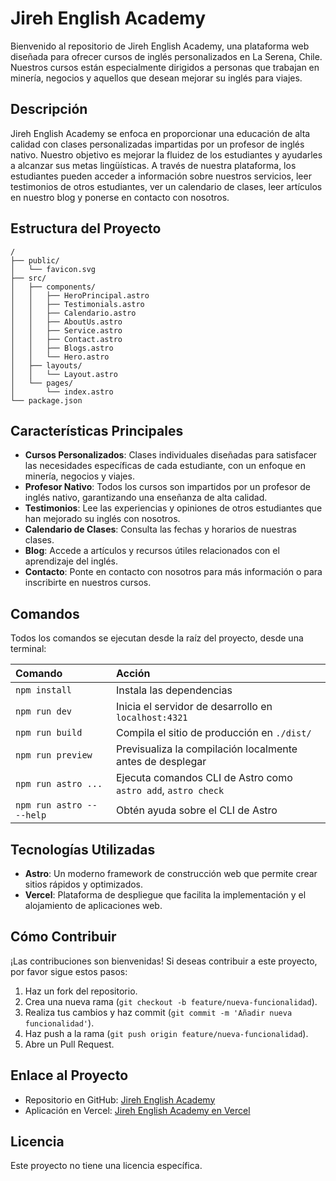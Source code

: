 # Jireh English Academy

Bienvenido al repositorio de Jireh English Academy, una plataforma web diseñada para ofrecer cursos de inglés personalizados en La Serena, Chile. Nuestros cursos están especialmente dirigidos a personas que trabajan en minería, negocios y aquellos que desean mejorar su inglés para viajes.

## Descripción

Jireh English Academy se enfoca en proporcionar una educación de alta calidad con clases personalizadas impartidas por un profesor de inglés nativo. Nuestro objetivo es mejorar la fluidez de los estudiantes y ayudarles a alcanzar sus metas lingüísticas. A través de nuestra plataforma, los estudiantes pueden acceder a información sobre nuestros servicios, leer testimonios de otros estudiantes, ver un calendario de clases, leer artículos en nuestro blog y ponerse en contacto con nosotros.

## Estructura del Proyecto

```text
/
├── public/
│   └── favicon.svg
├── src/
│   ├── components/
│   │   ├── HeroPrincipal.astro
│   │   ├── Testimonials.astro
│   │   ├── Calendario.astro
│   │   ├── AboutUs.astro
│   │   ├── Service.astro
│   │   ├── Contact.astro
│   │   ├── Blogs.astro
│   │   └── Hero.astro
│   ├── layouts/
│   │   └── Layout.astro
│   └── pages/
│       └── index.astro
└── package.json
```

## Características Principales

- **Cursos Personalizados**: Clases individuales diseñadas para satisfacer las necesidades específicas de cada estudiante, con un enfoque en minería, negocios y viajes.
- **Profesor Nativo**: Todos los cursos son impartidos por un profesor de inglés nativo, garantizando una enseñanza de alta calidad.
- **Testimonios**: Lee las experiencias y opiniones de otros estudiantes que han mejorado su inglés con nosotros.
- **Calendario de Clases**: Consulta las fechas y horarios de nuestras clases.
- **Blog**: Accede a artículos y recursos útiles relacionados con el aprendizaje del inglés.
- **Contacto**: Ponte en contacto con nosotros para más información o para inscribirte en nuestros cursos.

## Comandos

Todos los comandos se ejecutan desde la raíz del proyecto, desde una terminal:

| Comando                   | Acción                                           |
| :------------------------ | :----------------------------------------------- |
| `npm install`             | Instala las dependencias                         |
| `npm run dev`             | Inicia el servidor de desarrollo en `localhost:4321` |
| `npm run build`           | Compila el sitio de producción en `./dist/`      |
| `npm run preview`         | Previsualiza la compilación localmente antes de desplegar |
| `npm run astro ...`       | Ejecuta comandos CLI de Astro como `astro add`, `astro check` |
| `npm run astro -- --help` | Obtén ayuda sobre el CLI de Astro                |

## Tecnologías Utilizadas

- **Astro**: Un moderno framework de construcción web que permite crear sitios rápidos y optimizados.
- **Vercel**: Plataforma de despliegue que facilita la implementación y el alojamiento de aplicaciones web.

## Cómo Contribuir

¡Las contribuciones son bienvenidas! Si deseas contribuir a este proyecto, por favor sigue estos pasos:

1. Haz un fork del repositorio.
2. Crea una nueva rama (`git checkout -b feature/nueva-funcionalidad`).
3. Realiza tus cambios y haz commit (`git commit -m 'Añadir nueva funcionalidad'`).
4. Haz push a la rama (`git push origin feature/nueva-funcionalidad`).
5. Abre un Pull Request.

## Enlace al Proyecto

- Repositorio en GitHub: [Jireh English Academy](https://github.com/Juanmorales1810/jireh-english)
- Aplicación en Vercel: [Jireh English Academy en Vercel](https://jireh-english.vercel.app)

## Licencia

Este proyecto no tiene una licencia específica.

